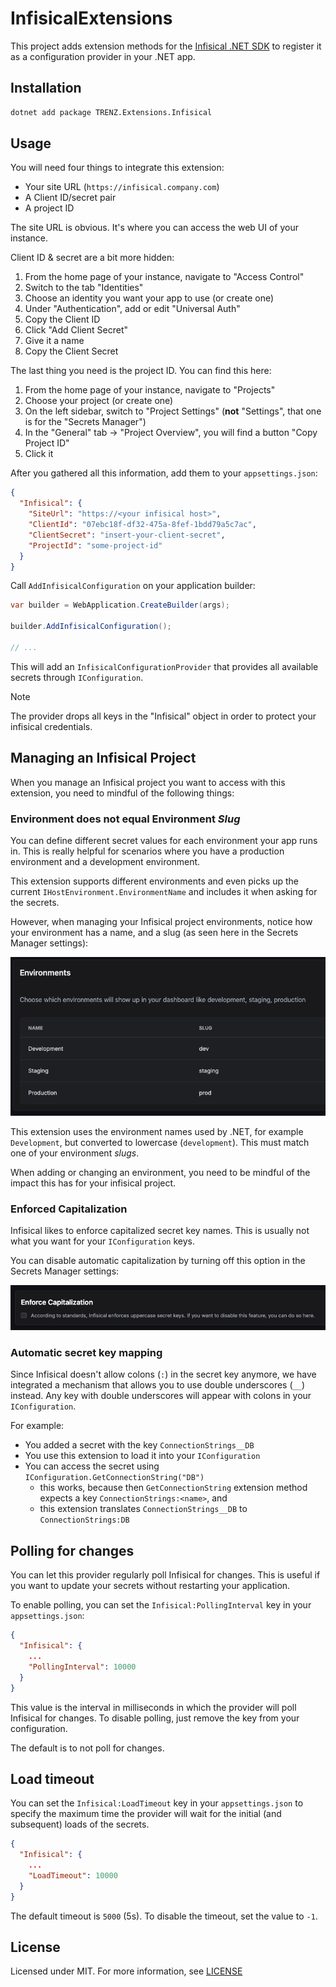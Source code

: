 # InfisicalExtensions

This project adds extension methods for the [Infisical .NET SDK](https://infisical.com/docs/sdks/languages/csharp) to
register it as a configuration provider in your .NET app.

## Installation

```bash
dotnet add package TRENZ.Extensions.Infisical
```

## Usage

You will need four things to integrate this extension:

- Your site URL (`https://infisical.company.com`)
- A Client ID/secret pair
- A project ID

The site URL is obvious.
It's where you can access the web UI of your instance.

Client ID & secret are a bit more hidden:

1. From the home page of your instance, navigate to "Access Control"
2. Switch to the tab "Identities"
3. Choose an identity you want your app to use (or create one)
4. Under "Authentication", add or edit "Universal Auth"
5. Copy the Client ID
6. Click "Add Client Secret"
7. Give it a name
8. Copy the Client Secret

The last thing you need is the project ID.
You can find this here:

1. From the home page of your instance, navigate to "Projects"
2. Choose your project (or create one)
3. On the left sidebar, switch to "Project Settings" (**not** "Settings", that one is for the "Secrets Manager")
4. In the "General" tab -> "Project Overview", you will find a button "Copy Project ID"
5. Click it

After you gathered all this information, add them to your `appsettings.json`:

```json
{
  "Infisical": {
    "SiteUrl": "https://<your infisical host>",
    "ClientId": "07ebc18f-df32-475a-8fef-1bdd79a5c7ac",
    "ClientSecret": "insert-your-client-secret",
    "ProjectId": "some-project-id"
  }
}
```

Call `AddInfisicalConfiguration` on your application builder:

```csharp
var builder = WebApplication.CreateBuilder(args);

builder.AddInfisicalConfiguration();

// ...
```

This will add an `InfisicalConfigurationProvider` that provides all available secrets through `IConfiguration`.

> [!Note]
> The provider drops all keys in the "Infisical" object in order to protect your infisical credentials.

## Managing an Infisical Project

When you manage an Infisical project you want to access with this extension, you need to mindful of the following
things:

### Environment does not equal Environment _Slug_

You can define different secret values for each environment your app runs in.
This is really helpful for scenarios where you have a production environment and a development environment.

This extension supports different environments and even picks up the current `IHostEnvironment.EnvironmentName` and
includes it when asking for the secrets.

However, when managing your Infisical project environments, notice how your environment has a name, and a slug (as seen
here in the Secrets Manager settings):

!["Environments" section in the Infisical Secrets Manager settings](https://raw.githubusercontent.com/trenz-gmbh/infisical-extensions/main/docs/environments-and-slugs.png)

This extension uses the environment names used by .NET, for example `Development`, but converted to lowercase
(`development`).
This must match one of your environment _slugs_.

When adding or changing an environment, you need to be mindful of the impact this has for your infisical project.

### Enforced Capitalization

Infisical likes to enforce capitalized secret key names.
This is usually not what you want for your `IConfiguration` keys.

You can disable automatic capitalization by turning off this option in the Secrets Manager settings:

!["Enforce Capitalization" option in the Infisical Secrets Manager settings](https://raw.githubusercontent.com/trenz-gmbh/infisical-extensions/main/docs/enforce-capitalization-option.png)

### Automatic secret key mapping

Since Infisical doesn't allow colons (`:`) in the secret key anymore, we have integrated a mechanism that allows you
to use double underscores (`__`) instead.
Any key with double underscores will appear with colons in your `IConfiguration`.

For example:

- You added a secret with the key `ConnectionStrings__DB`
- You use this extension to load it into your `IConfiguration`
- You can access the secret using `IConfiguration.GetConnectionString("DB")`
  - this works, because then `GetConnectionString` extension method expects a key `ConnectionStrings:<name>`, and
  - this extension translates `ConnectionStrings__DB` to `ConnectionStrings:DB`

## Polling for changes

You can let this provider regularly poll Infisical for changes.
This is useful if you want to update your secrets without restarting your application.

To enable polling, you can set the `Infisical:PollingInterval` key in your `appsettings.json`:

```json
{
  "Infisical": {
    ...
    "PollingInterval": 10000
  }
}
```

This value is the interval in milliseconds in which the provider will poll Infisical for changes.
To disable polling, just remove the key from your configuration.

The default is to not poll for changes.

## Load timeout

You can set the `Infisical:LoadTimeout` key in your `appsettings.json` to specify the maximum time the provider will
wait for the initial (and subsequent) loads of the secrets.

```json
{
  "Infisical": {
    ...
    "LoadTimeout": 10000
  }
}
```

The default timeout is `5000` (5s).
To disable the timeout, set the value to `-1`.

## License

Licensed under MIT. For more information, see [LICENSE](LICENSE)

